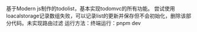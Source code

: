 基于Modern js制作的todolist，基本实现todomvc的所有功能。
尝试使用loacalstorage记录数组失败，可以记录list的更新并保存但不会初始化，删除该部分代码。未实现路由过滤
运行方法：终端运行：pnpm dev
